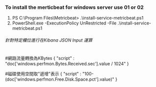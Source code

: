 ### To install the merticbeat for windows server use 01 or 02 ###
01. PS C:\Program Files\Metricbeat> .\install-service-metricbeat.ps1
02. PowerShell.exe -ExecutionPolicy UnRestricted -File .\install-service-metricbeat.ps1


###### 針對特定欄位進行在Kibana JSON Input 運算 ######
#
#網路流量轉換為KBytes
{ "script" : "doc['windows.perfmon.Bytes.Received.sec'].value / 1024" }

#磁碟使用空間取"遞增"表示
{ "script" : "100-(doc['windows.perfmon.Free.Disk.Space.pct'].value)" }
